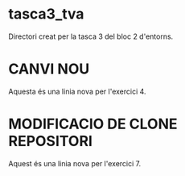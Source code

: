 # tasca3_tva
Directori creat per la tasca 3 del bloc 2 d'entorns.
# CANVI NOU
Aquesta és una linia nova per l'exercici 4.

# MODIFICACIO DE CLONE REPOSITORI
Aquest és una linia nova per l'exercici 7.
